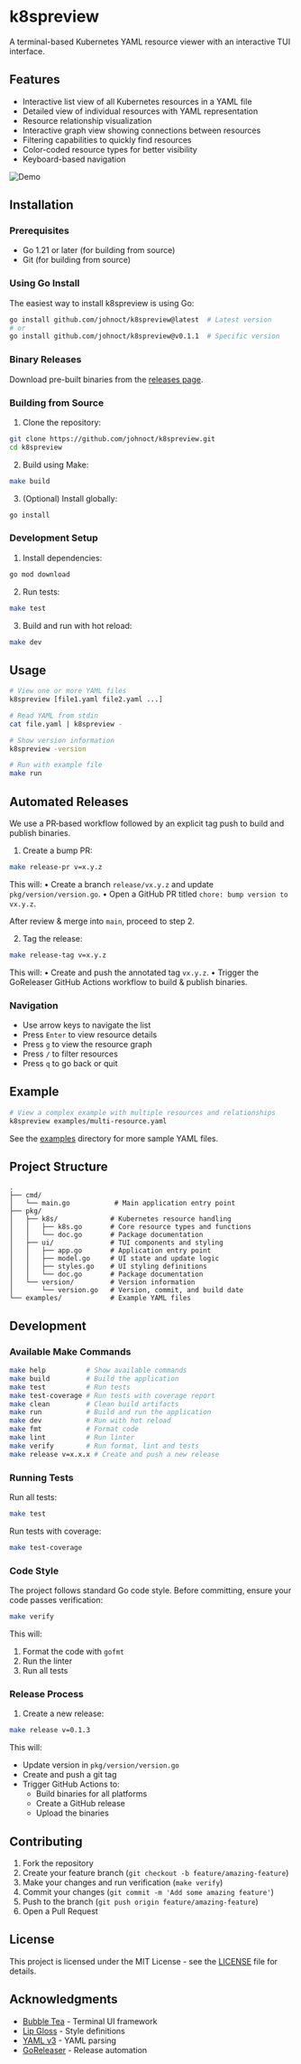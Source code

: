 # k8spreview

A terminal-based Kubernetes YAML resource viewer with an interactive TUI interface.

## Features

- Interactive list view of all Kubernetes resources in a YAML file
- Detailed view of individual resources with YAML representation
- Resource relationship visualization
- Interactive graph view showing connections between resources
- Filtering capabilities to quickly find resources
- Color-coded resource types for better visibility
- Keyboard-based navigation

![Demo](demo.gif)

## Installation

### Prerequisites

- Go 1.21 or later (for building from source)
- Git (for building from source)

### Using Go Install

The easiest way to install k8spreview is using Go:

```bash
go install github.com/johnoct/k8spreview@latest  # Latest version
# or
go install github.com/johnoct/k8spreview@v0.1.1  # Specific version
```

### Binary Releases

Download pre-built binaries from the [releases page](https://github.com/johnoct/k8spreview/releases).

### Building from Source

1. Clone the repository:
```bash
git clone https://github.com/johnoct/k8spreview.git
cd k8spreview
```

2. Build using Make:
```bash
make build
```

3. (Optional) Install globally:
```bash
go install
```

### Development Setup

1. Install dependencies:
```bash
go mod download
```

2. Run tests:
```bash
make test
```

3. Build and run with hot reload:
```bash
make dev
```

## Usage

```bash
# View one or more YAML files
k8spreview [file1.yaml file2.yaml ...]

# Read YAML from stdin
cat file.yaml | k8spreview -

# Show version information
k8spreview -version

# Run with example file
make run
```
 
## Automated Releases

We use a PR‑based workflow followed by an explicit tag push to build and publish binaries.

1) Create a bump PR:
```bash
make release-pr v=x.y.z
```
This will:
  • Create a branch `release/vx.y.z` and update `pkg/version/version.go`.
  • Open a GitHub PR titled `chore: bump version to vx.y.z`.

   After review & merge into `main`, proceed to step 2.

2) Tag the release:
```bash
make release-tag v=x.y.z
```
This will:
  • Create and push the annotated tag `vx.y.z`.
  • Trigger the GoReleaser GitHub Actions workflow to build & publish binaries.

### Navigation

- Use arrow keys to navigate the list
- Press `Enter` to view resource details
- Press `g` to view the resource graph
- Press `/` to filter resources
- Press `q` to go back or quit

## Example

```bash
# View a complex example with multiple resources and relationships
k8spreview examples/multi-resource.yaml
```

See the [examples](./examples) directory for more sample YAML files.

## Project Structure

```
.
├── cmd/
│   └── main.go           # Main application entry point
├── pkg/
│   ├── k8s/             # Kubernetes resource handling
│   │   ├── k8s.go       # Core resource types and functions
│   │   └── doc.go       # Package documentation
│   ├── ui/              # TUI components and styling
│   │   ├── app.go       # Application entry point
│   │   ├── model.go     # UI state and update logic
│   │   ├── styles.go    # UI styling definitions
│   │   └── doc.go       # Package documentation
│   └── version/         # Version information
│       └── version.go   # Version, commit, and build date
└── examples/            # Example YAML files
```

## Development

### Available Make Commands

```bash
make help          # Show available commands
make build         # Build the application
make test          # Run tests
make test-coverage # Run tests with coverage report
make clean         # Clean build artifacts
make run           # Build and run the application
make dev           # Run with hot reload
make fmt           # Format code
make lint          # Run linter
make verify        # Run format, lint and tests
make release v=x.x.x # Create and push a new release
```

### Running Tests

Run all tests:
```bash
make test
```

Run tests with coverage:
```bash
make test-coverage
```

### Code Style

The project follows standard Go code style. Before committing, ensure your code passes verification:

```bash
make verify
```

This will:
1. Format the code with `gofmt`
2. Run the linter
3. Run all tests

### Release Process

1. Create a new release:
```bash
make release v=0.1.3
```

This will:
- Update version in `pkg/version/version.go`
- Create and push a git tag
- Trigger GitHub Actions to:
  - Build binaries for all platforms
  - Create a GitHub release
  - Upload the binaries

## Contributing

1. Fork the repository
2. Create your feature branch (`git checkout -b feature/amazing-feature`)
3. Make your changes and run verification (`make verify`)
4. Commit your changes (`git commit -m 'Add some amazing feature'`)
5. Push to the branch (`git push origin feature/amazing-feature`)
6. Open a Pull Request

## License

This project is licensed under the MIT License - see the [LICENSE](LICENSE) file for details.

## Acknowledgments

- [Bubble Tea](https://github.com/charmbracelet/bubbletea) - Terminal UI framework
- [Lip Gloss](https://github.com/charmbracelet/lipgloss) - Style definitions
- [YAML v3](https://github.com/go-yaml/yaml) - YAML parsing
- [GoReleaser](https://goreleaser.com/) - Release automation

